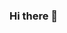 ### Hi there 👋

<!--
**belenvbecker/belenvbecker** is a ✨ _special_ ✨ repository because its `README.md` (this file) appears on your GitHub profile.

---
<div >
<img align="right" src="https://pro2-bar-s3-cdn-cf5.myportfolio.com/17a47d9e8f4727ce5f3e48805b2d8eb2/67cb1a46-1d0c-45fe-ab3f-520e4802b1b8_rwc_0x7x800x626x800.gif?h=3ef38d2bcece76203455258e0d585fe9" alt="My Image" width="300">


### :woman_technologist: **About me:**

- 👋 Hi, I’m Belén Viglioglia Becker
- 👀 I’m interested in Data Science and UX/UI Design 🚀🚀
- 🌱 I’m a graduate Data Science at Henry
- 💞️ I’m looking to collaborate on Data Analyst and Data Engineering projects
- 📫 You can reach me at:
</div >
  

<div id="badges" align="center">
  <a href="linkedin.com/in/belen-viglioglia-becker">
    <img src="https://img.shields.io/badge/LinkedIn-blue?style=for-the-badge&logo=linkedin&logoColor=white" alt="LinkedIn Badge"/>
  </a>
</div>



<div align="center">
<h2> 🛠 Tech Stack 💼 (Languages and Tools)</h2> 


![Python](https://img.shields.io/badge/Python-3776AB?style=flat&logo=python&logoColor=white)
![MySQL](https://img.shields.io/badge/MySQL-4479A1?style=flat-square&logo=MySQL&logoColor=white)
![Jupyter](https://img.shields.io/badge/Jupyter-F37626?style=flat-square&logo=Jupyter&logoColor=white)
![Visual Studio Code](https://img.shields.io/badge/Visual%20Studio%20Code-007ACC?style=flat-square&logo=visual-studio-code&logoColor=white)
![Git](https://img.shields.io/badge/Git-F05032?style=flat-square&logo=git&logoColor=white)

![GitHub](https://img.shields.io/badge/GitHub-181717?style=flat-square&logo=github&logoColor=white)
![Pandas](https://img.shields.io/badge/Pandas-150458?style=flat-square&logo=pandas&logoColor=white)
![Numpy](https://img.shields.io/badge/Numpy-013243?style=flat-square&logo=Numpy&logoColor=white)
![Scikit-learn](https://img.shields.io/badge/ScikitLearn-F7931E?style=flat-square&logo=Scikit-learn&logoColor=white)
![PowerBI](https://img.shields.io/badge/PowerBI-F2C811?style=flat-square&logo=PowerBI&logoColor=white)


 </div>



